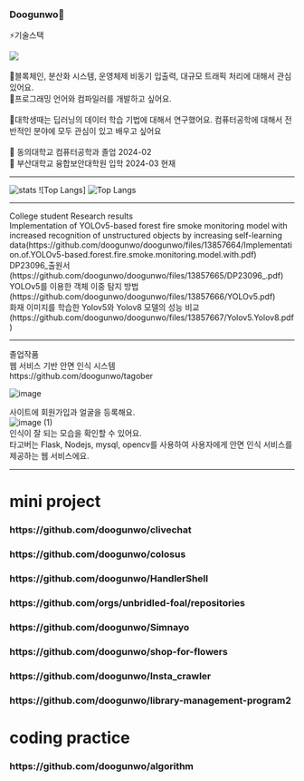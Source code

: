 ### Doogunwo👋
<!--
**doogunwo/doogunwo** is a ✨ _special_ ✨ repository because its `README.md` (this file) appears on your GitHub profile.

Here are some ideas to get you started:

- 🔭 I’m currently working on ...
- 🌱 I’m currently learning ...
- 👯 I’m looking to collaborate on ...
- 🤔 I’m looking for help with ...
- 💬 Ask me about ...
- 📫 How to reach me: ...
- 😄 Pronouns: ...
- ⚡ Fun fact: ...
-->
⚡기술스택
<div>
 <img src="https://img.shields.io/badge/Java-007396?style=for-the-badge&logo=Java&logoColor=white"> 
</div>
<br>
💬블록체인, 분산화 시스템, 운영체제 비동기 입출력, 대규모 트래픽 처리에 대해서 관심 있어요.
<br>
💬프로그래밍 언어와 컴파일러를 개발하고 싶어요.
<br>
<br>
🌱대학생때는 딥러닝의 데이터 학습 기법에 대해서 연구했어요. 컴퓨터공학에 대해서 전반적인 분야에 모두 관심이 있고 배우고 싶어요
<br>
<br>
🔭 동의대학교 컴퓨터공학과 졸업 2024-02
<br>
🔭 부산대학교 융합보안대학원 입학 2024-03 현재
<br>



<hr>

 
 ![stats](https://github-readme-stats.vercel.app/api?username=doogunwo&show_icons=true&theme=transparent) ![Top Langs] ![Top Langs](https://github-readme-stats.vercel.app/api/top-langs/?username=doogunwo&layout=compact)

<hr>
College student Research results
<br>
Implementation of YOLOv5-based forest fire smoke monitoring model with increased recognition of unstructured objects by increasing self-learning data(https://github.com/doogunwo/doogunwo/files/13857664/Implementation.of.YOLOv5-based.forest.fire.smoke.monitoring.model.with.pdf)
<br>
DP23096_출원서(https://github.com/doogunwo/doogunwo/files/13857665/DP23096_.pdf)
<br>
YOLOv5를 이용한 객체 이중 탐지 방법(https://github.com/doogunwo/doogunwo/files/13857666/YOLOv5.pdf)
<br>
화재 이미지를 학습한 Yolov5와 Yolov8 모델의 성능 비교(https://github.com/doogunwo/doogunwo/files/13857667/Yolov5.Yolov8.pdf)
<br>

<hr>
졸업작품 
<br>
웹 서비스 기반 안면 인식 시스템 
<br>
https://github.com/doogunwo/tagober
<br>

![image](https://github.com/doogunwo/doogunwo/assets/87505243/fa8c2515-1698-49e1-b222-0f6b302d385e)




사이트에 회원가입과 얼굴을 등록해요.
<br>
![image (1)](https://github.com/doogunwo/doogunwo/assets/87505243/65154c61-a0ab-4edd-828a-445175c6fbef)
<br>
인식이 잘 되는 모습을 확인할 수 있어요.
<br>
타고버는 Flask, Nodejs, mysql, opencv를 사용하여 사용자에게 안면 인식 서비스를 제공하는 웹 서비스에요.
<hr>
<h1>
  mini project
  <h3>https://github.com/doogunwo/clivechat</h3>
  <h3>https://github.com/doogunwo/colosus</h3>
  <h3>https://github.com/doogunwo/HandlerShell</h3>
  <h3>https://github.com/orgs/unbridled-foal/repositories</h3>
  <h3>https://github.com/doogunwo/Simnayo</h3>
  <h3>https://github.com/doogunwo/shop-for-flowers</h3>
  <h3>https://github.com/doogunwo/Insta_crawler</h3>
  <h3>https://github.com/doogunwo/library-management-program2</h3>
</h1>

<h1>
  coding practice
  <h3>https://github.com/doogunwo/algorithm</h3>
</h1>
